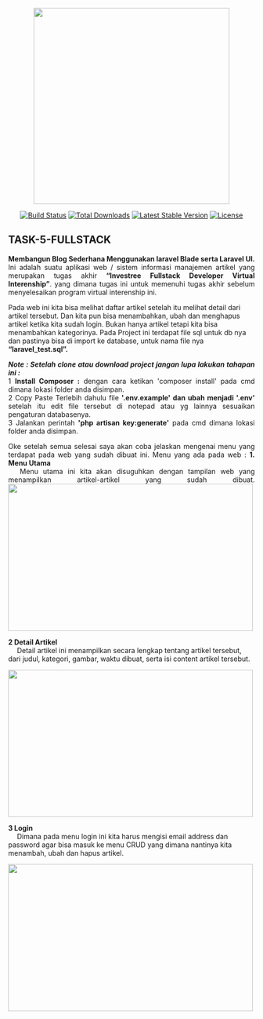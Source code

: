 <p align="center"><a href="https://laravel.com" target="_blank"><img src="https://raw.githubusercontent.com/laravel/art/master/logo-lockup/5%20SVG/2%20CMYK/1%20Full%20Color/laravel-logolockup-cmyk-red.svg" width="400"></a></p>

<p align="center">
<a href="https://travis-ci.org/laravel/framework"><img src="https://travis-ci.org/laravel/framework.svg" alt="Build Status"></a>
<a href="https://packagist.org/packages/laravel/framework"><img src="https://img.shields.io/packagist/dt/laravel/framework" alt="Total Downloads"></a>
<a href="https://packagist.org/packages/laravel/framework"><img src="https://img.shields.io/packagist/v/laravel/framework" alt="Latest Stable Version"></a>
<a href="https://packagist.org/packages/laravel/framework"><img src="https://img.shields.io/packagist/l/laravel/framework" alt="License"></a>
</p>

## TASK-5-FULLSTACK
<p align="justify">
<b>Membangun Blog Sederhana Menggunakan laravel Blade serta Laravel UI.</b>
Ini adalah suatu aplikasi web / sistem informasi manajemen artikel yang merupakan tugas akhir <b>“Investree Fullstack Developer Virtual Interenship”</b>. yang dimana tugas ini untuk memenuhi tugas akhir sebelum menyelesaikan program virtual interenship ini. 

Pada web ini kita bisa melihat daftar artikel setelah itu melihat detail dari artikel tersebut. Dan kita pun bisa menambahkan, ubah dan menghapus artikel ketika kita sudah login. Bukan hanya artikel tetapi kita bisa menambahkan kategorinya. Pada Project ini terdapat file sql untuk db nya dan pastinya bisa di import ke database, untuk nama file nya <b>“laravel_test.sql”.</b>
</p>


<p align="justify">
<b><i>Note : Setelah clone atau download project jangan lupa lakukan tahapan ini :</i></b><br>
1 <b>Install Composer :</b> dengan cara ketikan 'composer install' pada cmd dimana lokasi folder anda disimpan.<br>
2 Copy Paste Terlebih dahulu file <b>'.env.example' dan ubah menjadi '.env'</b> setelah itu edit file tersebut di notepad atau yg lainnya sesuaikan pengaturan databasenya.<br>
3 Jalankan perintah <b>'php artisan key:generate'</b> pada cmd dimana lokasi folder anda disimpan.
</p>

<p align="justify">
Oke setelah semua selesai saya akan coba jelaskan mengenai menu yang terdapat pada web yang sudah dibuat ini.
Menu yang ada pada web :
<b>1. Menu Utama</b><br>
&emsp; Menu utama ini kita akan disuguhkan dengan tampilan web yang menampilkan artikel-artikel yang sudah dibuat.

<img src="https://user-images.githubusercontent.com/81208093/179648891-9eb700c0-474b-418d-88a4-704da6e5bde4.PNG" width="500" height="300">
<br>

<b>2 Detail Artikel</b><br>
&emsp; Detail artikel ini menampilkan secara lengkap tentang artikel tersebut, dari judul, kategori, gambar, waktu dibuat, serta isi content artikel tersebut.

<img src="https://user-images.githubusercontent.com/81208093/179649751-8174ce0e-616e-40c8-8f65-6e000b6aae35.PNG" width="500" height="300">
<br>

<b>3 Login </b><br>
&emsp; Dimana pada menu login ini kita harus mengisi email address dan password agar bisa masuk ke menu CRUD yang dimana nantinya kita menambah, ubah dan hapus artikel.

<img src="https://user-images.githubusercontent.com/81208093/179650168-51cc6512-7bc8-4215-b61c-7695bfa8d1a6.PNG" width="500" height="300">
<br>
    
</p>

